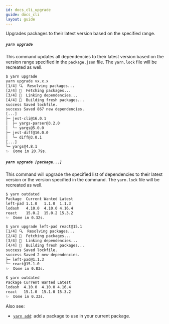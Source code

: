 ```yaml
---
id: docs_cli_upgrade
guide: docs_cli
layout: guide
---
```


<p class="lead">Upgrades packages to their latest version based on the specified range.</p>

##### `yarn upgrade` <a class="toc" id="toc-yarn-upgrade" href="#toc-yarn-upgrade"></a>

This command updates all dependencies to their latest version based on the version range specified in the `package.json` file. The `yarn.lock` file will be recreated as well.

```sh
$ yarn upgrade
yarn upgrade vx.x.x
[1/4] 🔍  Resolving packages...
[2/4] 🚚  Fetching packages...
[3/4] 🔗  Linking dependencies...
[4/4] 📃  Building fresh packages...
success Saved lockfile.
success Saved 867 new dependencies.
[...]
├─ jest-cli@16.0.1
│  ├─ yargs-parser@3.2.0
│  └─ yargs@5.0.0
├─ jest-diff@16.0.0
│  └─ diff@3.0.1
[...]
└─ yargs@4.8.1
✨  Done in 20.79s.
```

##### `yarn upgrade [package...]` <a class="toc" id="toc-yarn-upgrade-package" href="#toc-yarn-upgrade-package"></a>

This command will upgrade the specified list of dependencies to their latest version or the version specified in the command. The `yarn.lock` file will be recreated as well.

```sh
$ yarn outdated
Package  Current Wanted Latest
left-pad 1.1.0   1.1.0  1.1.3
lodash   4.10.0  4.10.0 4.16.4
react    15.0.2  15.0.2 15.3.2
✨  Done in 0.32s.

$ yarn upgrade left-pad react@15.1
[1/4] 🔍  Resolving packages...
[2/4] 🚚  Fetching packages...
[3/4] 🔗  Linking dependencies...
[4/4] 📃  Building fresh packages...
success Saved lockfile.
success Saved 2 new dependencies.
├─ left-pad@1.1.3
└─ react@15.1.0
✨  Done in 0.83s.

$ yarn outdated
Package Current Wanted Latest
lodash  4.10.0  4.10.0 4.16.4
react   15.1.0  15.1.0 15.3.2
✨  Done in 0.33s.
```

Also see:

- [`yarn add`](./add): add a package to use in your current package.
